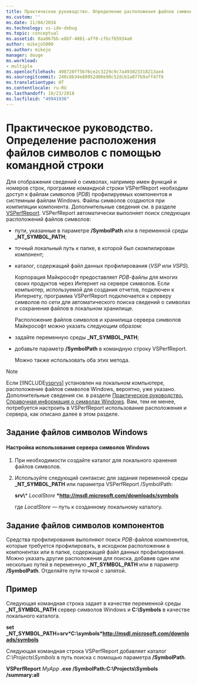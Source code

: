 ```yaml
---
title: Практическое руководство. Определение расположения файлов символов с помощью командной строки | Документы Майкрософт
ms.custom: ''
ms.date: 11/04/2016
ms.technology: vs-ide-debug
ms.topic: conceptual
ms.assetid: 8aa067bb-e8bf-4081-aff0-cfbcf65934a0
author: mikejo5000
ms.author: mikejo
manager: douge
ms.workload:
- multiple
ms.openlocfilehash: 498720ff5b76ce2c3229c9c7a493023318213ae4
ms.sourcegitcommit: 240c8b34e80952d00e90c52dcb1a077b9aff47f6
ms.translationtype: HT
ms.contentlocale: ru-RU
ms.lasthandoff: 10/23/2018
ms.locfileid: "49941936"
---
```

# <a name="how-to-specify-symbol-file-locations-from-the-command-line"></a>Практическое руководство. Определение расположения файлов символов с помощью командной строки
Для отображения сведений о символах, например имен функций и номеров строк, программе командной строки VSPerfReport необходим доступ к файлам символов (*PDB*) профилируемых компонентов и системным файлам Windows. Файлы символов создаются при компиляции компонента. Дополнительные сведения см. в разделе [VSPerfReport](../profiling/vsperfreport.md). VSPerfReport автоматически выполняет поиск следующих расположений файлов символов:  
  
- пути, указанные в параметре **/SymbolPath** или в переменной среды **_NT_SYMBOL_PATH**;  
  
- точный локальный путь к папке, в которой был скомпилирован компонент;  
  
- каталог, содержащий файл данных профилирования (*VSP* или *VSPS*).  
  
  Корпорация Майкрософт предоставляет *PDB*-файлы для многих своих продуктов через Интернет на сервере символов. Если компьютер, используемой для создания отчетов, подключен к Интернету, программа VSPerfReport подключается к серверу символов по сети для автоматического поиска сведений о символах и сохранения файлов в локальном хранилище.  
  
  Расположение файлов символов и хранилища сервера символов Майкрософт можно указать следующим образом:  
  
- задайте переменную среды **_NT_SYMBOL_PATH**;  
  
- добавьте параметр **/SymbolPath** в командную строку VSPerfReport.  
  
  Можно также использовать оба этих метода.  
  
> [!NOTE]
>  Если [!INCLUDE[vsprvs](../code-quality/includes/vsprvs_md.md)] установлен на локальном компьютере, расположение файлов символов Windows, вероятно, уже указано. Дополнительные сведения см. в разделе [Практическое руководство. Справочная информация о символах Windows](../profiling/how-to-reference-windows-symbol-information.md). Вам, тем не менее, потребуется настроить в VSPerfReport использование расположения и сервера, как описано далее в этом разделе.  
  
## <a name="specify-windows-symbol-files"></a>Задание файлов символов Windows  
  
#### <a name="to-configure-the-use-of-the-windows-symbol-server"></a>Настройка использования сервера символов Windows  
  
1. При необходимости создайте каталог для локального хранения файлов символов.  
  
2. Используйте следующий синтаксис для задания переменной среды **_NT_SYMBOL_PATH** или параметра VSPerfReport /SymbolPath:  
  
    **srv\\*** *LocalStore* **\*http://msdl.microsoft.com/downloads/symbols**  
  
    где *LocalStore* — путь к созданному локальному каталогу.  
  
## <a name="specify-component-symbol-files"></a>Задание файлов символов компонентов  
 Средства профилирования выполняют поиск *PDB*-файлов компонентов, которые требуется профилировать, в исходном расположении в компонентах или в папке, содержащей файл данных профилирования. Можно указать другие расположения для поиска, добавив один или несколько путей в переменную **_NT_SYMBOL_PATH** или в параметр **/SymbolPath**. Отделяйте пути точкой с запятой.  
  
## <a name="example"></a>Пример  
 Следующая командная строка задает в качестве переменной среды **_NT_SYMBOL_PATH** сервер символов Windows и **C:\Symbols** в качестве локального каталога.  
  
 **set _NT_SYMBOL_PATH=srv\*C:\symbols\*http://msdl.microsoft.com/downloads/symbols**  
  
 Следующая командная строка VSPerfReport добавляет каталог *C:\Projects\Symbols* в путь поиска с помощью параметра **/SymbolPath**.  
  
 **VSPerfReport**  *MyApp* **.exe /SymbolPath:C:\Projects\Symbols /summary:all**